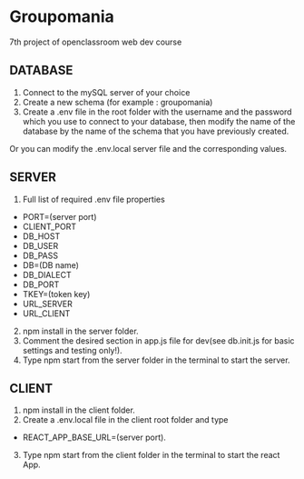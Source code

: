 # Groupomania

7th project of openclassroom web dev course

## DATABASE

1. Connect to the mySQL server of your choice
2. Create a new schema (for example : groupomania)
3. Create a .env file in the root folder with the username and the password which you use to connect to your database, then modify the name of the database by the name of the schema that you have previously created.

Or you can modify the .env.local server file and the corresponding values.

## SERVER

1. Full list of required .env file properties
- PORT=(server port)
- CLIENT_PORT
- DB_HOST
- DB_USER
- DB_PASS
- DB=(DB name)
- DB_DIALECT
- DB_PORT
- TKEY=(token key)
- URL_SERVER
- URL_CLIENT
2. npm install in the server folder.
3. Comment the desired section in app.js file for dev(see db.init.js for basic settings and testing only!).
3. Type npm start from the server folder in the terminal to start the server.

## CLIENT

1. npm install in the client folder.
2. Create a .env.local file in the client root folder and type
- REACT_APP_BASE_URL=(server port).
3. Type npm start from the client folder in the terminal to start the react App.